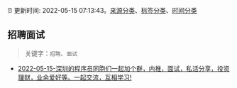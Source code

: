 :alarm_clock: 更新时间: 2022-05-15 07:13:43。[来源分类](../README.md)、[标签分类](../TAGS.md)、[时间分类](../TIMELINE.md)

## 招聘面试


> 关键字：`招聘`、`面试`



- [2022-05-15-深圳的程序员同胞们一起加个群，内推，面试，私活分享，投资理财，业余爱好等。一起交流，互相学习!](https://www.v2ex.com/t/852926) 